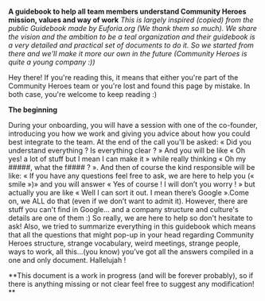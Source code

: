 **A guidebook to help all team members understand Community Heroes mission, values and way of work**
*This is largely inspired (copied) from the public Guidebook made by Euforia.org (We thank them so much). We share the vision and the ambition to be a teal organization and their guidebook is a very detailed and practical set of documents to do it. So we started from there and we'll make it more our own in the future (Community Heroes is quite a young company :))*

Hey there! 
If you're reading this, it means that either you're part of the Community Heroes team or you're lost and found this page by mistake. In both case, you're welcome to keep reading :) 

**The beginning**

During your onboarding, you will have a session with one of the co-founder, introducing you how we work and giving you advice about how you could best integrate to the team. At the end of the call you'll be asked: « Did you understand everything ? Is everything clear ? » And you will be like « Oh yes! a lot of stuff but I mean I can make it » while really thinking « Oh my #####, what the f#### ? ». And then of course the kind responsible will be like: « If you have any questions feel free to ask, we are here to help you (« smile »)» and you will answer « Yes of course ! I will don’t you worry ! » but actually you are like « Well I can sort it out. I mean there’s Google ».Come on, we ALL do that (even if we don’t want to admit it).
However, there are stuff you can't find in Google... and a company structure and culture's details are one of them :) So really, we are here to help so don't hesitate to ask! 
Also, we tried to summarize everything in this guidebook which means that all the questions that might pop-up in your head regarding Community Heroes structure, strange vocabulary, weird meetings, strange people, ways to work, all this…(you know) you’ve got all the answers compiled in a one and only document. Hallelujah !

**This document is a work in progress (and will be forever probably), so if there is anything missing or not clear feel free to suggest any modification! **